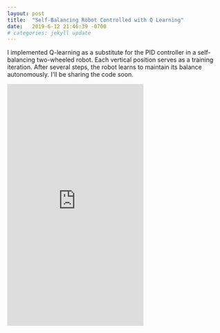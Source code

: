 ```yaml
---
layout: post
title:  "Self-Balancing Robot Controlled with Q Learning"
date:   2019-6-12 21:46:39 -0700
# categories: jekyll update
---
```

I implemented Q-learning as a substitute for the PID controller in a self-balancing two-wheeled robot. Each vertical position serves as a training iteration. After several steps, the robot learns to maintain its balance autonomously. I'll be sharing the code soon.

<div class="video-holder">
  <iframe width="315"
          height="560" 
          src="https://www.youtube.com/embed/bV1DGn6hkEA" 
          frameborder="0" 
          allowfullscreen></iframe>
</div>

